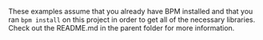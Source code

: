 These examples assume that you already have BPM installed and that you ran `bpm
install` on this project in order to get all of the necessary libraries. Check
out the README.md in the parent folder for more information.
